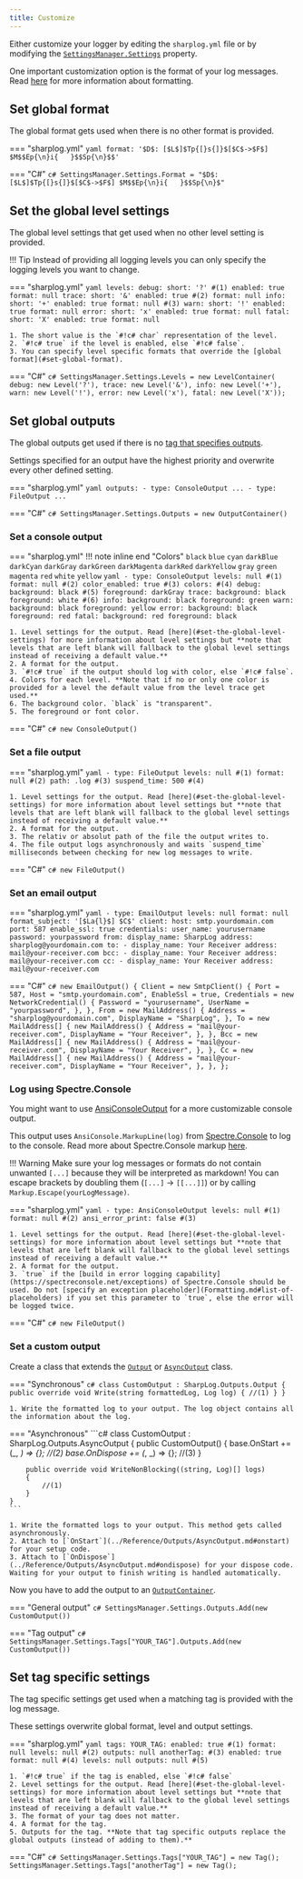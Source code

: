 ```yaml
---
title: Customize
---
```


Either customize your logger by editing the `sharplog.yml` file or by modifying the [`SettingsManager.Settings`](SettingsManager#Settings) property.

One important customization option is the format of your log messages. Read [here](Formatting.md) for more information about formatting.

## Set global format

The global format gets used when there is no other format is provided.

=== "sharplog.yml"
    ```yaml
    format: '$D$: [$L$]$Tp{[}s{]}$[$C$->$F$] $M$$Ep{\n}i{   }$$Sp{\n}$$'
    ```

=== "C#"
    ```c#
    SettingsManager.Settings.Format = "$D$: [$L$]$Tp{[}s{]}$[$C$->$F$] $M$$Ep{\n}i{   }$$Sp{\n}$"
    ```

## Set the global level settings

The global level settings that get used when no other level setting is provided.

!!! Tip
    Instead of providing all logging levels you can only specify the logging levels you want to change.

=== "sharplog.yml"
    ```yaml
    levels:
      debug:
        short: '?' #(1)
        enabled: true
        format: null
      trace:
        short: '&'
        enabled: true #(2)
        format: null
      info:
        short: '+'
        enabled: true
        format: null #(3)
      warn:
        short: '!'
        enabled: true
        format: null
      error:
        short: 'x'
        enabled: true
        format: null
      fatal:
        short: 'X'
        enabled: true
        format: null
    ```

    1. The short value is the `#!c# char` representation of the level.
    2. `#!c# true` if the level is enabled, else `#!c# false`.
    3. You can specify level specific formats that override the [global format](#set-global-format).

=== "C#"
    ```c#
    SettingsManager.Settings.Levels = new LevelContainer(
        debug: new Level('?'),
        trace: new Level('&'),
        info: new Level('+'),
        warn: new Level('!'),
        error: new Level('x'),
        fatal: new Level('X'));
    ```

## Set global outputs

The global outputs get used if there is no [tag that specifies outputs](#set-tag-specific-settings).

Settings specified for an output have the highest priority and overwrite every other defined setting.

=== "sharplog.yml"
    ```yaml
    outputs:
      - type: ConsoleOutput
        ...
      - type: FileOutput
        ...
    ```

=== "C#"
    ```c#
    SettingsManager.Settings.Outputs = new OutputContainer()
    ```

### Set a console output

=== "sharplog.yml"
    !!! note inline end "Colors"
        `black` `blue` `cyan` `darkBlue` `darkCyan` `darkGray` `darkGreen` `darkMagenta` `darkRed` `darkYellow` `gray` `green` `magenta` `red` `white` `yellow`
    ```yaml
    - type: ConsoleOutput
      levels: null #(1)
      format: null #(2)
      color_enabled: true #(3)
      colors: #(4)
        debug:
          background: black #(5)
          foreground: darkGray
        trace:
          background: black
          foreground: white #(6)
        info:
          background: black
          foreground: green
        warn:
          background: black
          foreground: yellow
        error:
          background: black
          foreground: red
        fatal:
          background: red
          foreground: black
    ```

    1. Level settings for the output. Read [here](#set-the-global-level-settings) for more information about level settings but **note that levels that are left blank will fallback to the global level settings instead of receiving a default value.**
    2. A format for the output.
    3. `#!c# true` if the output should log with color, else `#!c# false`.
    4. Colors for each level. **Note that if no or only one color is provided for a level the default value from the level trace get used.**
    6. The background color. `black` is "transparent".
    5. The foreground or font color.

=== "C#"
    ```c#
    new ConsoleOutput()
    ```

### Set a file output

=== "sharplog.yml"
    ```yaml
    - type: FileOutput
      levels: null #(1)
      format: null #(2)
      path: .log #(3)
      suspend_time: 500 #(4)
    ```

    1. Level settings for the output. Read [here](#set-the-global-level-settings) for more information about level settings but **note that levels that are left blank will fallback to the global level settings instead of receiving a default value.**
    2. A format for the output.
    3. The relativ or absolut path of the file the output writes to.
    4. The file output logs asynchronously and waits `suspend_time` milliseconds between checking for new log messages to write.

=== "C#"
    ```c#
    new FileOutput()
    ```

### Set an email output

=== "sharplog.yml"
    ```yaml
    - type: EmailOutput
      levels: null
      format: null
      format_subject: '[$La{l}$] $C$'
      client:
        host: smtp.yourdomain.com
        port: 587
        enable_ssl: true
        credentials:
          user_name: yourusername
          password: yourpassword
      from:
        display_name: SharpLog
        address: sharplog@yourdomain.com
      to:
        - display_name: Your Receiver
          address: mail@your-receiver.com
      bcc:
        - display_name: Your Receiver
          address: mail@your-receiver.com
      cc:
        - display_name: Your Receiver
          address: mail@your-receiver.com
    ```

=== "C#"
    ```c#
    new EmailOutput()
    {
        Client = new SmtpClient()
        {
            Port = 587,
            Host = "smtp.yourdomain.com",
            EnableSsl = true,
            Credentials = new NetworkCredential()
            {
                Password = "yourusername",
                UserName = "yourpassword",
            },
        },
        From = new MailAddress()
        {
            Address = "sharplog@yourdomain.com",
            DisplayName = "SharpLog",
        },
        To = new MailAddress[]
        {
            new MailAddress()
            {
                Address = "mail@your-receiver.com",
                DisplayName = "Your Receiver",
            },
        },
        Bcc = new MailAddress[]
        {
            new MailAddress()
            {
                Address = "mail@your-receiver.com",
                DisplayName = "Your Receiver",
            },
        },
        Cc = new MailAddress[]
        {
            new MailAddress()
            {
                Address = "mail@your-receiver.com",
                DisplayName = "Your Receiver",
            },
        },
    };
    ```

### Log using Spectre.Console

You might want to use [AnsiConsoleOutput](../Reference/Outputs/AnsiConsoleOutput.md) for a more customizable console output.

This output uses `AnsiConsole.MarkupLine(log)` from [Spectre.Console](https://spectreconsole.net) to log to the console. Read more about Spectre.Console markup [here](https://spectreconsole.net/markup).

!!! Warning
    Make sure your log messages or formats do not contain unwanted `[...]` because they will be interpreted as markdown! You can escape brackets by doubling them (`[...]` -> `[[...]]`) or by calling `Markup.Escape(yourLogMessage)`.

=== "sharplog.yml"
    ```yaml
    - type: AnsiConsoleOutput
      levels: null #(1)
      format: null #(2)
      ansi_error_print: false #(3)
    ```

    1. Level settings for the output. Read [here](#set-the-global-level-settings) for more information about level settings but **note that levels that are left blank will fallback to the global level settings instead of receiving a default value.**
    2. A format for the output.
    3. `true` if the [build in error logging capability](https://spectreconsole.net/exceptions) of Spectre.Console should be used. Do not [specify an exception placeholder](Formatting.md#list-of-placeholders) if you set this parameter to `true`, else the error will be logged twice.

=== "C#"
    ```c#
    new FileOutput()
    ```

### Set a custom output

Create a class that extends the [`Output`](../Reference/Outputs/Output.md) or [`AsyncOutput`](../Reference/Outputs/AsyncOutput.md) class.

=== "Synchronous"
    ```c#
    class CustomOutput : SharpLog.Outputs.Output
    {
        public override void Write(string formattedLog, Log log)
        {
            //(1)
        }
    }
    ```

    1. Write the formatted log to your output. The log object contains all the information about the log.

=== "Asynchronous"
    ```c#
    class CustomOutput : SharpLog.Outputs.AsyncOutput
    {
        public CustomOutput()
        {
            base.OnStart += (_, _) => {}; //(2)
            base.OnDispose += (_, _) => {}; //(3)
        }

        public override void WriteNonBlocking((string, Log)[] logs)
        {
            //(1)
        }
    }
    ```

    1. Write the formatted logs to your output. This method gets called asynchronously.
    2. Attach to [`OnStart`](../Reference/Outputs/AsyncOutput.md#onstart) for your setup code.
    3. Attach to [`OnDispose`](../Reference/Outputs/AsyncOutput.md#ondispose) for your dispose code. Waiting for your output to finish writing is handled automatically.

Now you have to add the output to an [`OutputContainer`](../Reference/Settings/OutputContainer.md).

=== "General output"
    ```c#
    SettingsManager.Settings.Outputs.Add(new CustomOutput())
    ```

=== "Tag output"
    ```c#
    SettingsManager.Settings.Tags["YOUR_TAG"].Outputs.Add(new CustomOutput())
    ```

## Set tag specific settings

The tag specific settings get used when a matching tag is provided with the log message.

These settings overwrite global format, level and output settings.

=== "sharplog.yml"
    ``` yaml
    tags:
      YOUR_TAG:
        enabled: true #(1)
        format: null
        levels: null #(2)
        outputs: null
      anotherTag: #(3)
        enabled: true
        format: null #(4)
        levels: null
        outputs: null #(5)
    ```

    1. `#!c# true` if the tag is enabled, else `#!c# false`
    2. Level settings for the output. Read [here](#set-the-global-level-settings) for more information about level settings but **note that levels that are left blank will fallback to the global level settings instead of receiving a default value.**
    3. The format of your tag does not matter.
    4. A format for the tag.
    5. Outputs for the tag. **Note that tag specific outputs replace the global outputs (instead of adding to them).**

=== "C#"
    ``` c#
    SettingsManager.Settings.Tags["YOUR_TAG"] = new Tag();
    SettingsManager.Settings.Tags["anotherTag"] = new Tag();
    ```
